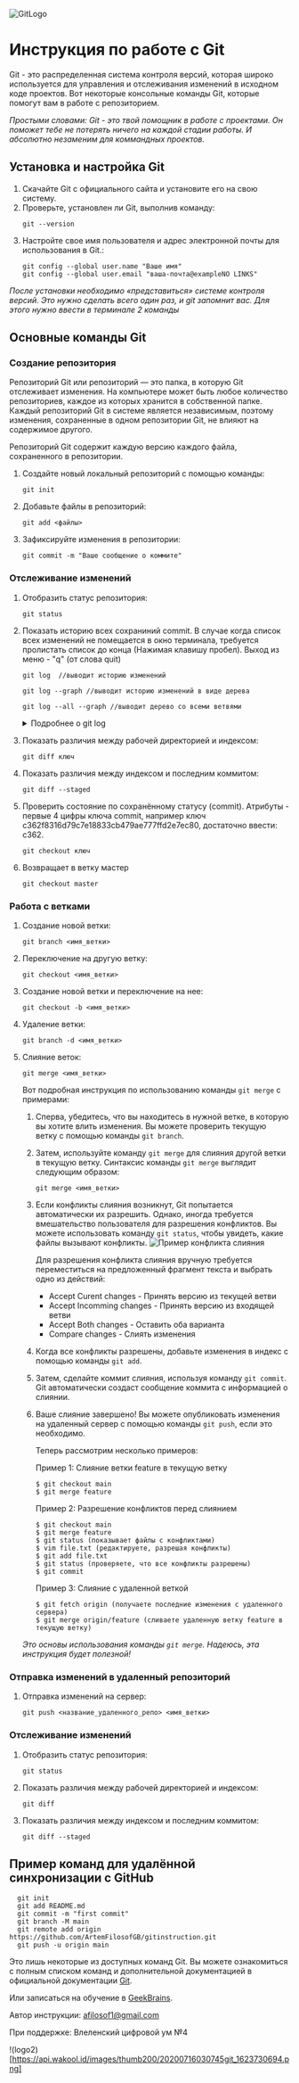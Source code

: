 ![GitLogo](/images/git-logo.png)
# Инструкция по работе с Git

Git - это распределенная система контроля версий, которая широко используется для управления и отслеживания изменений в исходном коде проектов. Вот некоторые консольные команды Git, которые помогут вам в работе с репозиторием.

*Простыми словами: Git - это твой помощник в работе с проектами. Он поможет тебе не потерять ничего на каждой стадии работы. И абсолютно незаменим для коммандных проектов.*

## Установка и настройка Git
1. Скачайте Git с официального сайта и установите его на свою систему.
2. Проверьте, установлен ли Git, выполнив команду:
   ```
   git --version
   ```
3. Настройте свое имя пользователя и адрес электронной почты для использования в Git.:
   ```
   git config --global user.name "Ваше имя"
   git config --global user.email "ваша-почта@exampleNO LINKS"
   ```
*После установки необходимо «представиться» системе контроля версий. Это нужно сделать всего один раз, и git запомнит вас. Для этого нужно ввести в терминале 2 команды*
## Основные команды Git
### Создание репозитория
Репозиторий Git или репозиторий — это папка, в которую Git отслеживает изменения. На компьютере может быть любое количество репозиториев, каждое из которых хранится в собственной папке. Каждый репозиторий Git в системе является независимым, поэтому изменения, сохраненные в одном репозитории Git, не влияют на содержимое другого.

Репозиторий Git содержит каждую версию каждого файла, сохраненного в репозитории.
1. Создайте новый локальный репозиторий с помощью команды:
   ```
   git init
   ```
2. Добавьте файлы в репозиторий:
   ```
   git add <файлы>
   ```
3. Зафиксируйте изменения в репозитории:
   ```
   git commit -m "Ваше сообщение о коммите"
   ```

### Отслеживание изменений
1. Отобразить статус репозитория:
   ```
   git status
   ```
2.  Показать историю всех сохраниний commit. В случае когда список всех изменений не помещается в окно терминала, требуется пролистать список до конца (Нажимая клавишу пробел). Выход из меню - "q" (от слова quit)
    ```
    git log  //выводит историю изменений

    git log --graph //выводит историю изменений в виде дерева

    git log --all --graph //выводит дерево со всеми ветвями
    ```
     <details><summary>Подробнее о git log</summary>

      Команда `git log` используется для просмотра истории коммитов в репозитории Git. Она позволяет просмотреть список коммитов в обратном хронологическом порядке, а также получить информацию о каждом коммите, такую как автор, дата и время создания, и сообщение коммита.

      Вот подробная инструкция по использованию команды `git log`:

      1. Откройте командную строку или терминал и перейдите в директорию вашего репозитория Git.

      2. Введите следующую команду:

         ```
         git log
         ```

         Это покажет вам полный список коммитов в репозитории, начиная с самого последнего.

         Пример вывода:

         ```
         commit 3e4a1c63e295cf4f0c7c62f0b5c5ac4973f9d9a3
         Author: John Doe <johndoe@exampleNO LINKS>
         Date:   Tue Feb 16 15:30:00 2021 +0300

            Added new feature

         commit c8c9f9b81d927b6a2e83a237b13d18a279bdff54
         Author: Jane Smith <janesmith@exampleNO LINKS>
         Date:   Mon Feb 15 10:45:00 2021 +0300

            Fixed bug in login page
         ```

         Каждый коммит представлен информацией, которая включает в себя хеш коммита, автора, дату и время создания коммита, а также сообщение коммита.

      3. Дополнительные опции команды `git log`:

         - `--oneline`: выводит каждый коммит в одной строке, содержащей только хеш коммита и сообщение коммита. Это удобно для просмотра большого количества коммитов на экране.
         - `--author`: фильтрует коммиты по имени автора. Например, `git log --author="John Doe"` отобразит только коммиты, сделанные автором "John Doe".
         - `--since` и `--until`: фильтруют коммиты по диапазону дат. Например, `git log --since="2021-02-15"` отобразит только коммиты, сделанные после указанной даты.
         - `--grep`: фильтрует коммиты по тексту в сообщении коммита. Например, `git log --grep="bug"` отобразит только коммиты, содержащие слово "bug" в сообщении.

         Примеры использования дополнительных опций:

         ```
         git log --oneline
         git log --author="John Doe"
         git log --since="2021-02-15" --until="2021-02-20"
         git log --grep="bug"
         ```

         Вы можете комбинировать эти опции, чтобы получить более точный и нужный вам результат.

      Это подробное руководство поможет вам использовать команду `git log` для просмотра истории коммитов в вашем репозитории Git.

      </details>
3. Показать различия между рабочей директорией и индексом:
   ```
   git diff ключ
   ```
4. Показать различия между индексом и последним коммитом:
   ```
   git diff --staged
   ```
5. Проверить состояние по сохранённому статусу (commit). Атрибуты - первые 4 цифры ключа commit, например ключ c362f8316d79c7e18833cb479ae777ffd2e7ec80, достаточно ввести: c362.
    ```
    git checkout ключ
    ```
6. Возвращает в ветку мастер
    ```
    git checkout master
    ```
   
### Работа с ветками
1. Создание новой ветки:
   ```
   git branch <имя_ветки>
   ```
2. Переключение на другую ветку:
   ```
   git checkout <имя_ветки>
   ```
3. Создание новой ветки и переключение на нее:
   ```
   git checkout -b <имя_ветки>
   ```
4. Удаление ветки:
   ```
   git branch -d <имя_ветки>
   ```
5. Слияние веток:
   ```
   git merge <имя_ветки>
   ```

      Вот подробная инструкция по использованию команды `git merge` с примерами:

   1. Сперва, убедитесь, что вы находитесь в нужной ветке, в которую вы хотите влить изменения. Вы можете проверить текущую ветку с помощью команды `git branch`.

   2. Затем, используйте команду `git merge` для слияния другой ветки в текущую ветку. Синтаксис команды `git merge` выглядит следующим образом:
      ```
      git merge <имя_ветки>
      ```

   3. Если конфликты слияния возникнут, Git попытается автоматически их разрешить. Однако, иногда требуется вмешательство пользователя для разрешения конфликтов. Вы можете использовать команду `git status`, чтобы увидеть, какие файлы вызывают конфликты. 
![Пример конфликта слияния](conflict.JPG)

      Для разрешения конфликта слияния вручную требуется переместиться на предложенный фрагмент текста и выбрать одно из действий:  
      * Accept Curent changes - Принять версию из текущей ветви
      * Accept Incomming changes - Принять версию из входящей ветви
      * Accept Both changes - Оставить оба варианта 
      * Compare changes - Слиять изменения

   4. Когда все конфликты разрешены, добавьте изменения в индекс с помощью команды `git add`.

   5. Затем, сделайте коммит слияния, используя команду `git commit`. Git автоматически создаст сообщение коммита с информацией о слиянии.

   6. Ваше слияние завершено! Вы можете опубликовать изменения на удаленный сервер с помощью команды `git push`, если это необходимо.

      Теперь рассмотрим несколько примеров:

      Пример 1: Слияние ветки feature в текущую ветку
      ```
      $ git checkout main
      $ git merge feature
      ```

      Пример 2: Разрешение конфликтов перед слиянием
      ```
      $ git checkout main
      $ git merge feature
      $ git status (показывает файлы с конфликтами)
      $ vim file.txt (редактируете, разрешая конфликты)
      $ git add file.txt
      $ git status (проверяете, что все конфликты разрешены)
      $ git commit
      ```

      Пример 3: Слияние с удаленной веткой
      ```
      $ git fetch origin (получаете последние изменения с удаленного сервера)
      $ git merge origin/feature (сливаете удаленную ветку feature в текущую ветку)
      ```

   *Это основы использования команды `git merge`. Надеюсь, эта инструкция будет полезной!*

### Отправка изменений в удаленный репозиторий
1. Отправка изменений на сервер:
   ```
   git push <название_удаленного_репо> <имя_ветки>
   ```

### Отслеживание изменений
1. Отобразить статус репозитория:
   ```
   git status
   ```
2. Показать различия между рабочей директорией и индексом:
   ```
   git diff
   ```
3. Показать различия между индексом и последним коммитом:
   ```
   git diff --staged
   ```
## Пример команд для удалённой синхронизации с GitHub
      
      git init
      git add README.md
      git commit -m "first commit"
      git branch -M main
      git remote add origin https://github.com/ArtemFilosofGB/gitinstruction.git
      git push -u origin main
      

 Это лишь некоторые из доступных команд Git. Вы можете ознакомиться с полным списком команд и дополнительной документацией в официальной документации [Git](https://docs.github.com/ru/get-started/writing-on-github/getting-started-with-writing-and-formatting-on-github/basic-writing-and-formatting-syntax).

 Или записаться на обучение в [GeekBrains](https://gb.ru/).

Автор инструкции: afilosof1@gmail.com

При поддержке: Влеленский цифровой ум №4 

!(logo2)[https://api.wakool.id/images/thumb200/20200716030745git_1623730694.png]